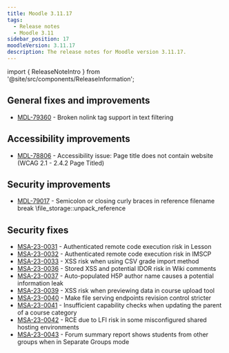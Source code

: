 ```yaml
---
title: Moodle 3.11.17
tags:
  - Release notes
  - Moodle 3.11
sidebar_position: 17
moodleVersion: 3.11.17
description: The release notes for Moodle version 3.11.17.
---
```


import { ReleaseNoteIntro } from '@site/src/components/ReleaseInformation';

<ReleaseNoteIntro releaseName={frontMatter.moodleVersion} />

## General fixes and improvements
<!-- cspell:disable -->
- [MDL-79360](https://moodle.atlassian.net/browse/MDL-79360) - Broken nolink tag support in text filtering
<!-- cspell:enable -->

## Accessibility improvements
<!-- cspell:disable -->
- [MDL-78806](https://moodle.atlassian.net/browse/MDL-78806) - Accessibility issue: Page title does not contain website (WCAG 2.1 - 2.4.2 Page Titled)
<!-- cspell:enable -->

## Security improvements
<!-- cspell:disable -->
- [MDL-79017](https://moodle.atlassian.net/browse/MDL-79017) - Semicolon or closing curly braces in reference filename break \file_storage::unpack_reference
<!-- cspell:enable -->

## Security fixes
<!-- cspell:disable -->
- [MSA-23-0031](https://moodle.org/mod/forum/discuss.php?d=451580) - Authenticated remote code execution risk in Lesson
- [MSA-23-0032](https://moodle.org/mod/forum/discuss.php?d=451581) - Authenticated remote code execution risk in IMSCP
- [MSA-23-0033](https://moodle.org/mod/forum/discuss.php?d=451582) - XSS risk when using CSV grade import method
- [MSA-23-0036](https://moodle.org/mod/forum/discuss.php?d=451585) - Stored XSS and potential IDOR risk in Wiki comments
- [MSA-23-0037](https://moodle.org/mod/forum/discuss.php?d=451586) - Auto-populated H5P author name causes a potential information leak
- [MSA-23-0039](https://moodle.org/mod/forum/discuss.php?d=451588) - XSS risk when previewing data in course upload tool
- [MSA-23-0040](https://moodle.org/mod/forum/discuss.php?d=451589) - Make file serving endpoints revision control stricter
- [MSA-23-0041](https://moodle.org/mod/forum/discuss.php?d=451590) - Insufficient capability checks when updating the parent of a course category
- [MSA-23-0042](https://moodle.org/mod/forum/discuss.php?d=451591) - RCE due to LFI risk in some misconfigured shared hosting environments
- [MSA-23-0043](https://moodle.org/mod/forum/discuss.php?d=451592) - Forum summary report shows students from other groups when in Separate Groups mode
<!-- cspell:enable -->
